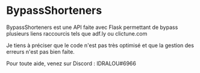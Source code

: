 # BypassShorteners

BypassShorteners est une API faite avec Flask permettant de bypass plusieurs liens raccourcis tels que adf.ly ou clictune.com

Je tiens à préciser que le code n'est pas très optimisé et que la gestion des erreurs n'est pas bien faite.


Pour toute aide, venez sur Discord : IDRALOU#6966

